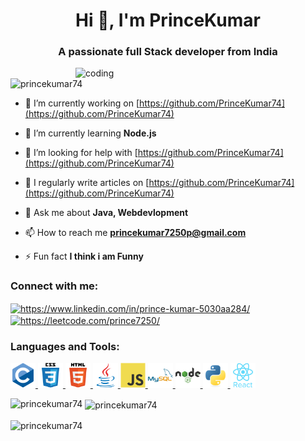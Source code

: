 <h1 align="center">Hi 👋, I'm PrinceKumar</h1>
<h3 align="center">A passionate full Stack developer from India</h3>

<img align="right" alt="coding" width="400" src="https://main--iridescent-kataifi-df3f89.netlify.app/">

<p align="left"> <img src="https://komarev.com/ghpvc/?username=princekumar74&label=Profile%20views&color=0e75b6&style=flat" alt="princekumar74" /> </p>

- 🔭 I’m currently working on [https://github.com/PrinceKumar74](https://github.com/PrinceKumar74)

- 🌱 I’m currently learning **Node.js**

- 🤝 I’m looking for help with [https://github.com/PrinceKumar74](https://github.com/PrinceKumar74)

- 📝 I regularly write articles on [https://github.com/PrinceKumar74](https://github.com/PrinceKumar74)

- 💬 Ask me about **Java, Webdevlopment**

- 📫 How to reach me **princekumar7250p@gmail.com**

- ⚡ Fun fact **I think i am Funny**

<h3 align="left">Connect with me:</h3>
<p align="left">
<a href="https://linkedin.com/in/https://www.linkedin.com/in/prince-kumar-5030aa284/" target="blank"><img align="center" src="https://raw.githubusercontent.com/rahuldkjain/github-profile-readme-generator/master/src/images/icons/Social/linked-in-alt.svg" alt="https://www.linkedin.com/in/prince-kumar-5030aa284/" height="30" width="40" /></a>
<a href="https://www.leetcode.com/https://leetcode.com/prince7250/" target="blank"><img align="center" src="https://raw.githubusercontent.com/rahuldkjain/github-profile-readme-generator/master/src/images/icons/Social/leet-code.svg" alt="https://leetcode.com/prince7250/" height="30" width="40" /></a>
</p>

<h3 align="left">Languages and Tools:</h3>
<p align="left"> <a href="https://www.cprogramming.com/" target="_blank" rel="noreferrer"> <img src="https://raw.githubusercontent.com/devicons/devicon/master/icons/c/c-original.svg" alt="c" width="40" height="40"/> </a> <a href="https://www.w3schools.com/css/" target="_blank" rel="noreferrer"> <img src="https://raw.githubusercontent.com/devicons/devicon/master/icons/css3/css3-original-wordmark.svg" alt="css3" width="40" height="40"/> </a> <a href="https://www.w3.org/html/" target="_blank" rel="noreferrer"> <img src="https://raw.githubusercontent.com/devicons/devicon/master/icons/html5/html5-original-wordmark.svg" alt="html5" width="40" height="40"/> </a> <a href="https://www.java.com" target="_blank" rel="noreferrer"> <img src="https://raw.githubusercontent.com/devicons/devicon/master/icons/java/java-original.svg" alt="java" width="40" height="40"/> </a> <a href="https://developer.mozilla.org/en-US/docs/Web/JavaScript" target="_blank" rel="noreferrer"> <img src="https://raw.githubusercontent.com/devicons/devicon/master/icons/javascript/javascript-original.svg" alt="javascript" width="40" height="40"/> </a> <a href="https://www.mysql.com/" target="_blank" rel="noreferrer"> <img src="https://raw.githubusercontent.com/devicons/devicon/master/icons/mysql/mysql-original-wordmark.svg" alt="mysql" width="40" height="40"/> </a> <a href="https://nodejs.org" target="_blank" rel="noreferrer"> <img src="https://raw.githubusercontent.com/devicons/devicon/master/icons/nodejs/nodejs-original-wordmark.svg" alt="nodejs" width="40" height="40"/> </a> <a href="https://www.python.org" target="_blank" rel="noreferrer"> <img src="https://raw.githubusercontent.com/devicons/devicon/master/icons/python/python-original.svg" alt="python" width="40" height="40"/> </a> <a href="https://reactjs.org/" target="_blank" rel="noreferrer"> <img src="https://raw.githubusercontent.com/devicons/devicon/master/icons/react/react-original-wordmark.svg" alt="react" width="40" height="40"/> </a> </p>

<p><img align="left" src="https://github-readme-stats.vercel.app/api/top-langs?username=princekumar74&show_icons=true&locale=en&layout=compact" alt="princekumar74" /></p>

<p>&nbsp;<img align="center" src="https://github-readme-stats.vercel.app/api?username=princekumar74&show_icons=true&locale=en" alt="princekumar74" /></p>

<p><img align="center" src="https://github-readme-streak-stats.herokuapp.com/?user=princekumar74&" alt="princekumar74" /></p>
